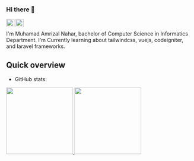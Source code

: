 ### Hi there 👋
<a href="https://www.instagram.com/amrizalnahar/">
  <img align="left" alt="Abhishek's Instagram" width="22px" src="https://raw.githubusercontent.com/hussainweb/hussainweb/main/icons/instagram.png" />
</a>
<a href="https://www.linkedin.com/in/muhamad-amrizal-nahar-143374170/">
  <img align="left" alt="Abhishek's LinkedIN" width="22px" src="https://raw.githubusercontent.com/peterthehan/peterthehan/master/assets/linkedin.svg" />
</a>

<br/>

I'm Muhamad Amrizal Nahar, bachelor of Computer Science in Informatics Department.
I'm Currently learning about tailwindcss, vuejs, codeigniter, and laravel frameworks.

## Quick overview
* GitHub stats:  
<p align="left">
<a href="https://github.com/amrizalnahar">
  <img height="180em" src="https://github-readme-stats-eight-theta.vercel.app/api?username=amrizalnahar&show_icons=true&theme=algolia&include_all_commits=true&count_private=true"/>
  <img height="180em" src="https://github-readme-stats-eight-theta.vercel.app/api/top-langs/?username=amrizalnahar&layout=compact&langs_count=8&theme=algolia"/>
</a>
</p>

<!--
**amrizalnahar/amrizalnahar** is a ✨ _special_ ✨ repository because its `README.md` (this file) appears on your GitHub profile.

Here are some ideas to get you started:

- 🔭 I’m currently working on ...
- 🌱 I’m currently learning ...
- 👯 I’m looking to collaborate on ...
- 🤔 I’m looking for help with ...
- 💬 Ask me about ...
- 📫 How to reach me: ...
- 😄 Pronouns: ...
- ⚡ Fun fact: ...
-->
